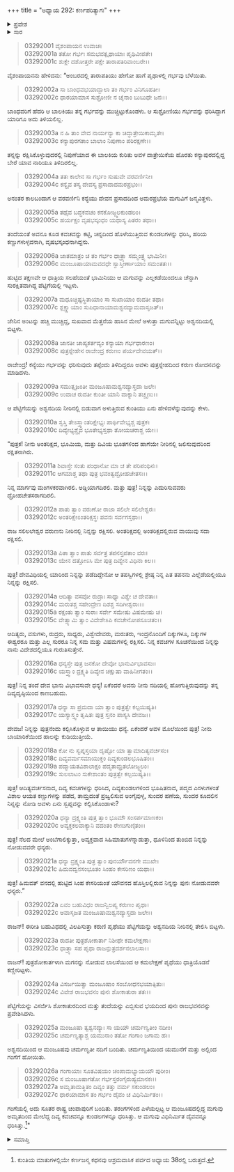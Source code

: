 +++
title = "ಅಧ್ಯಾಯ 292: ಕರ್ಣಪರಿತ್ಯಾಗಃ"
+++

<details><summary>ಪ್ರವೇಶ</summary>


।।   ಓಂ ಓಂ ನಮೋ ನಾರಾಯಣಾಯ।।   ಶ್ರೀ ವೇದವ್ಯಾಸಾಯ ನಮಃ ।।

ಶ್ರೀ ಕೃಷ್ಣದ್ವೈಪಾಯನ ವೇದವ್ಯಾಸ ವಿರಚಿತ  

**ಶ್ರೀ ಮಹಾಭಾರತ**

**ಆರಣ್ಯಕ ಪರ್ವ**

**ಕುಂಡಲಾಹರಣ ಪರ್ವ**

**ಅಧ್ಯಾಯ 292**

</details>


<details><summary>ಸಾರ</summary>

ಕುಂತಿಯಲ್ಲಿ ಕರ್ಣನ ಜನನ (1-5). ಹುಟ್ಟಿದ ಕೂಡಲೇ ಅವನನ್ನು ಪೆಟ್ಟಿಗೆಯಲ್ಲಿರಿಸಿ, ಬಹು ವಿಧವಾಗಿ ವಿಲಪಿಸುತ್ತಾ ಅಶ್ವನದಿಯಲ್ಲಿ ಬಿಟ್ಟಿದುದು (6-22). ಆ ಪೆಟ್ಟಿಗೆಯು ಚರ್ಮಣ್ವತಿ, ಯಮುನೆಯರ ಮೂಲಕ ಗಂಗೆಯನ್ನು ಸೇರಿ ಚಂಪಾಪುರಿಗೆ ಬಂದುದು (23-27).

</details>


> 03292001 ವೈಶಂಪಾಯನ ಉವಾಚ।  
03292001a ತತೋ ಗರ್ಭಃ ಸಮಭವತ್ಪೃಥಾಯಾಃ ಪೃಥಿವೀಪತೇ।  
03292001c ಶುಕ್ಲೇ ದಶೋತ್ತರೇ ಪಕ್ಷೇ ತಾರಾಪತಿರಿವಾಂಬರೇ।।

ವೈಶಂಪಾಯನನು ಹೇಳಿದನು: “ಅಂಬರದಲ್ಲಿ ತಾರಾಪತಿಯು ಹೇಗೋ ಹಾಗೆ ಪೃಥಾಳಲ್ಲಿ ಗರ್ಭವು ಬೆಳೆಯಿತು.

> 03292002a ಸಾ ಬಾಂಧವಭಯಾದ್ಬಾಲಾ ತಂ ಗರ್ಭಂ ವಿನಿಗೂಹತೀ।   
03292002c ಧಾರಯಾಮಾಸ ಸುಶ್ರೋಣೀ ನ ಚೈನಾಂ ಬುಬುಧೇ ಜನಃ।।

ಬಾಂಧವರಿಗೆ ಹೆದರಿ ಆ ಬಾಲಕಿಯು ತನ್ನ ಗರ್ಭವನ್ನು ಮುಚ್ಚಿಟ್ಟುಕೊಂಡಳು. ಆ ಸುಶ್ರೋಣಿಯು ಗರ್ಭವನ್ನು ಧರಿಸಿದ್ದಾಗ ಯಾರಿಗೂ ಅದು ತಿಳಿಯಲಿಲ್ಲ.

> 03292003a ನ ಹಿ ತಾಂ ವೇದ ನಾರ್ಯನ್ಯಾ ಕಾ ಚಿದ್ಧಾತ್ರೇಯಿಕಾಮೃತೇ।  
03292003c ಕನ್ಯಾಪುರಗತಾಂ ಬಾಲಾಂ ನಿಪುಣಾಂ ಪರಿರಕ್ಷಣೇ।।

ತನ್ನನ್ನು ರಕ್ಷಿಸಿಕೊಳ್ಳುವುದರಲ್ಲಿ ನಿಪುಣೆಯಾದ ಈ ಬಾಲಕಿಯ ಕುರಿತು ಅವಳ ದಾತ್ರೇಯಿಕೆಯ ಹೊರತು ಕನ್ಯಾಪುರದಲ್ಲಿದ್ದ ಬೇರೆ ಯಾವ ನಾರಿಯೂ ತಿಳಿದಿರಲಿಲ್ಲ.

> 03292004a ತತಃ ಕಾಲೇನ ಸಾ ಗರ್ಭಂ ಸುಷುವೇ ವರವರ್ಣಿನೀ।  
03292004c ಕನ್ಯೈವ ತಸ್ಯ ದೇವಸ್ಯ ಪ್ರಸಾದಾದಮರಪ್ರಭಂ।।

ಅನಂತರ ಕಾಲಬಂದಾಗ ಆ ವರವರ್ಣಿನಿ ಕನ್ಯೆಯು ದೇವನ ಪ್ರಸಾದದಿಂದ ಅಮರಪ್ರಭೆಯ ಮಗುವಿಗೆ ಜನ್ಮವಿತ್ತಳು.

> 03292005a ತಥೈವ ಬದ್ಧಕವಚಂ ಕನಕೋಜ್ಜ್ವಲಕುಂಡಲಂ।   
03292005c ಹರ್ಯಕ್ಷಂ ವೃಷಭಸ್ಕಂಧಂ ಯಥಾಸ್ಯ ಪಿತರಂ ತಥಾ।।

ತಂದೆಯಂತೆ ಅವನೂ ಕೂಡ ಕವಚವನ್ನು ಕಟ್ಟಿ, ಚಿನ್ನದಿಂದ ಹೊಳೆಯುತ್ತಿರುವ ಕುಂಡಲಗಳನ್ನು ಧರಿಸಿ, ಹರಿಯ ಕಣ್ಣುಗಳುಳ್ಳವನಾಗಿ, ವೃಷಭಸ್ಕಂಧನಾಗಿದ್ದನು.

> 03292006a ಜಾತಮಾತ್ರಂ ಚ ತಂ ಗರ್ಭಂ ಧಾತ್ರ್ಯಾ ಸಮ್ಮಂತ್ರ್ಯ ಭಾಮಿನೀ।  
03292006c ಮಂಜೂಷಾಯಾಮವದಧೇ ಸ್ವಾಸ್ತೀರ್ಣಾಯಾಂ ಸಮಂತತಃ।।

ಹುಟ್ಟಿದ ತಕ್ಷಣವೇ ಆ ಧಾತ್ರಿಯ ಸಲಹೆಯಂತೆ ಭಾಮಿನಿಯು ಆ ಮಗುವನ್ನು ಎಲ್ಲಕಡೆಯಿಂದಲೂ ಚೆನ್ನಾಗಿ ಸುರಕ್ಷಿತವಾಗಿದ್ದ ಪೆಟ್ಟಿಗೆಯಲ್ಲಿ ಇಟ್ಟಳು.

> 03292007a ಮಧೂಚ್ಚಿಷ್ಟಸ್ಥಿತಾಯಾಂ ಸಾ ಸುಖಾಯಾಂ ರುದತೀ ತಥಾ।  
03292007c ಶ್ಲಕ್ಷ್ಣಾಯಾಂ ಸುಪಿಧಾನಾಯಾಮಶ್ವನದ್ಯಾಮವಾಸೃಜತ್।।

ಜೇನಿನ ಅಂಟನ್ನು ಹಚ್ಚಿ ಮುಚ್ಚಿದ್ದ, ಸುಖವಾದ ಮೆತ್ತನೆಯ ಹಾಸಿನ ಮೇಲೆ ಅಳುತ್ತಾ ಮಗುವನ್ನಿಟ್ಟು ಅಶ್ವನದಿಯಲ್ಲಿ ಬಿಟ್ಟಳು.

> 03292008a ಜಾನತೀ ಚಾಪ್ಯಕರ್ತವ್ಯಂ ಕನ್ಯಾಯಾ ಗರ್ಭಧಾರಣಂ।  
03292008c ಪುತ್ರಸ್ನೇಹೇನ ರಾಜೇಂದ್ರ ಕರುಣಂ ಪರ್ಯದೇವಯತ್।।

ರಾಜೇಂದ್ರ! ಕನ್ಯೆಯು ಗರ್ಭವನ್ನು ಧರಿಸುವುದು ತಪ್ಪೆಂದು ತಿಳಿದಿದ್ದರೂ ಅವಳು ಪುತ್ರಸ್ನೇಹದಿಂದ ಕರುಣ ರೋದನವನ್ನು ಮಾಡಿದಳು.

> 03292009a ಸಮುತ್ಸೃಜಂತೀ ಮಂಜೂಷಾಮಶ್ವನದ್ಯಾಸ್ತದಾ ಜಲೇ।  
03292009c ಉವಾಚ ರುದತೀ ಕುಂತೀ ಯಾನಿ ವಾಕ್ಯಾನಿ ತಚ್ಚೃಣು।।

ಆ ಪೆಟ್ಟಿಗೆಯನ್ನು ಅಶ್ವನದಿಯ ನೀರಿನಲ್ಲಿ ಬಿಡುವಾಗ ಅಳುತ್ತಿರುವ ಕುಂತಿಯು ಏನು ಹೇಳಿದಳೆನ್ನುವುದನ್ನು ಕೇಳು.

> 03292010a ಸ್ವಸ್ತಿ ತೇಽಸ್ತ್ವಾಂತರಿಕ್ಷೇಭ್ಯಃ ಪಾರ್ಥಿವೇಭ್ಯಶ್ಚ ಪುತ್ರಕ।  
03292010c ದಿವ್ಯೇಭ್ಯಶ್ಚೈವ ಭೂತೇಭ್ಯಸ್ತಥಾ ತೋಯಚರಾಶ್ಚ ಯೇ।।

“ಪುತ್ರಕ! ನೀನು ಅಂತರಿಕ್ಷದ, ಭೂಮಿಯ, ಮತ್ತು ದಿವಿಯ ಭೂತಗಳಿಂದ ಹಾಗೆಯೇ ನೀರಿನಲ್ಲಿ ಜಲಿಸುವುವರಿಂದ ರಕ್ಷಿತನಾಗಿರು.

> 03292011a ಶಿವಾಸ್ತೇ ಸಂತು ಪಂಥಾನೋ ಮಾ ಚ ತೇ ಪರಿಪಂಥಿನಃ।  
03292011c ಆಗಮಾಶ್ಚ ತಥಾ ಪುತ್ರ ಭವಂತ್ವದ್ರೋಹಚೇತಸಃ।।

ನಿನ್ನ ಮಾರ್ಗವು ಮಂಗಳಕರವಾಗಿರಲಿ. ಅಡ್ಡಿಯಾಗದಿರಲಿ. ಮತ್ತು ಪುತ್ರ! ನಿನ್ನನ್ನು ಎದುರಿಸುವವರು ದ್ರೋಹಚೇತಸರಾಗದಿರಲಿ.

> 03292012a ಪಾತು ತ್ವಾಂ ವರುಣೋ ರಾಜಾ ಸಲಿಲೇ ಸಲಿಲೇಶ್ವರಃ।   
03292012c ಅಂತರಿಕ್ಷೇಽಂತರಿಕ್ಷಸ್ಥಃ ಪವನಃ ಸರ್ವಗಸ್ತಥಾ।।

ರಾಜ ಸಲಿಲಲೇಶ್ವರ ವರುಣನು ನೀರಿನಲ್ಲಿ ನಿನ್ನನ್ನು ರಕ್ಷಿಸಲಿ. ಅಂತರಿಕ್ಷದಲ್ಲಿ ಅಂತರಿಕ್ಷದಲ್ಲಿರುವ ವಾಯುವು ಸದಾ ರಕ್ಷಿಸಲಿ.

> 03292013a ಪಿತಾ ತ್ವಾಂ ಪಾತು ಸರ್ವತ್ರ ತಪನಸ್ತಪತಾಂ ವರಃ।  
03292013c ಯೇನ ದತ್ತೋಽಸಿ ಮೇ ಪುತ್ರ ದಿವ್ಯೇನ ವಿಧಿನಾ ಕಿಲ।।

ಪುತ್ರ! ದೇವವಿಧಿಯಲ್ಲಿ ಯಾರಿಂದ ನಿನ್ನನ್ನು ಪಡೆದಿದ್ದೇನೋ ಆ ತಪಸ್ವಿಗಳಲ್ಲಿ ಶ್ರೇಷ್ಠ ನಿನ್ನ ಪಿತ ತಪನನು ಎಲ್ಲೆಡೆಯಲ್ಲಿಯೂ ನಿನ್ನನ್ನು ರಕ್ಷಿಸಲಿ.

> 03292014a ಆದಿತ್ಯಾ ವಸವೋ ರುದ್ರಾಃ ಸಾಧ್ಯಾ ವಿಶ್ವೇ ಚ ದೇವತಾಃ।  
03292014c ಮರುತಶ್ಚ ಸಹೇಂದ್ರೇಣ ದಿಶಶ್ಚ ಸದಿಗೀಶ್ವರಾಃ।।  
03292015a ರಕ್ಷಂತು ತ್ವಾಂ ಸುರಾಃ ಸರ್ವೇ ಸಮೇಷು ವಿಷಮೇಷು ಚ।   
03292015c ವೇತ್ಸ್ಯಾಮಿ ತ್ವಾಂ ವಿದೇಶೇಽಪಿ ಕವಚೇನೋಪಸೂಚಿತಂ।।

ಆದಿತ್ಯರು, ವಸುಗಳು, ರುದ್ರರು, ಸಾಧ್ಯರು, ವಿಶ್ವೇದೇವರು, ಮರುತರು, ಇಂದ್ರನೊಂದಿಗೆ ದಿಕ್ಕುಗಳೂ, ದಿಕ್ಕುಗಳ ಈಶ್ವರರೂ ಮತ್ತು ಎಲ್ಲ ಸುರರೂ ನಿನ್ನ ಸಮ ಮತ್ತು ವಿಷಮಗಳಲ್ಲಿ ರಕ್ಷಿಸಲಿ. ನಿನ್ನ ಕವಚಗಳ ಸೂಚನೆಯಿಂದ ನಿನ್ನನ್ನು ನಾನು ವಿದೇಶದಲ್ಲಿಯೂ ಗುರುತಿಸುತ್ತೇನೆ.

> 03292016a ಧನ್ಯಸ್ತೇ ಪುತ್ರ ಜನಕೋ ದೇವೋ ಭಾನುರ್ವಿಭಾವಸುಃ।  
03292016c ಯಸ್ತ್ವಾಂ ದ್ರಕ್ಷ್ಯತಿ ದಿವ್ಯೇನ ಚಕ್ಷುಷಾ ವಾಹಿನೀಗತಂ।।

ಪುತ್ರ! ನಿನ್ನ ತಂದೆ ದೇವ ಭಾನು ವಿಭಾವಸುವೇ ಧನ್ಯ! ಏಕೆಂದರೆ ಅವನು ನೀನು ನದಿಯಲ್ಲಿ ಹೋಗುತ್ತಿರುವುದನ್ನು ತನ್ನ ದಿವ್ಯದೃಷ್ಠಿಯಿಂದ ಕಾಣಬಹುದು.

> 03292017a ಧನ್ಯಾ ಸಾ ಪ್ರಮದಾ ಯಾ ತ್ವಾಂ ಪುತ್ರತ್ವೇ ಕಲ್ಪಯಿಷ್ಯತಿ।  
03292017c ಯಸ್ಯಾಸ್ತ್ವಂ ತೃಷಿತಃ ಪುತ್ರ ಸ್ತನಂ ಪಾಸ್ಯಸಿ ದೇವಜ।।

ದೇವಜ! ನಿನ್ನನ್ನು ಪುತ್ರನೆಂದು ಕಲ್ಪಿಸಿಕೊಳ್ಳುವ ಆ ತಾಯಿಯು ಧನ್ಯೆ. ಏಕೆಂದರೆ ಅವಳ ಮೊಲೆಯಿಂದ ಪುತ್ರ! ನೀನು ಬಾಯಾರಿಕೆಯಿಂದ ಹಾಲನ್ನು ಕುಡಿಯುತ್ತೀಯೆ.

> 03292018a ಕೋ ನು ಸ್ವಪ್ನಸ್ತಯಾ ದೃಷ್ಟೋ ಯಾ ತ್ವಾಮಾದಿತ್ಯವರ್ಚಸಂ।  
03292018c ದಿವ್ಯವರ್ಮಸಮಾಯುಕ್ತಂ ದಿವ್ಯಕುಂಡಲಭೂಷಿತಂ।।   
03292019a ಪದ್ಮಾಯತವಿಶಾಲಾಕ್ಷಂ ಪದ್ಮತಾಮ್ರತಲೋಜ್ಜ್ವಲಂ।  
03292019c ಸುಲಲಾಟಂ ಸುಕೇಶಾಂತಂ ಪುತ್ರತ್ವೇ ಕಲ್ಪಯಿಷ್ಯತಿ।।

ಪುತ್ರ! ಆದಿತ್ಯವರ್ಚಸನಾದ, ದಿವ್ಯ ಕವಚಗಳನ್ನು ಧರಿಸಿದ, ದಿವ್ಯಕುಂಡಲಗಳಿಂದ ಭೂಷಿತನಾದ, ಪದ್ಮದ ಎಸಳುಗಳಂತೆ ವಿಶಾಲ ಆಯತ ಕಣ್ಣುಗಳನ್ನು ಪಡೆದ, ತಾಮ್ರದಂತೆ ಪ್ರಜ್ವಲಿಸುವ ಅಂಗೈವುಳ್ಳ, ಸುಂದರ ಹಣೆಯ, ಸುಂದರ ಕೂದಲಿನ ನಿನ್ನನ್ನು ನೋಡಿ ಅವಳು ಏನು ಸ್ವಪ್ನವನ್ನು ಕಲ್ಪಿಸಿಕೊಂಡಾಳು?

> 03292020a ಧನ್ಯಾ ದ್ರಕ್ಷ್ಯಂತಿ ಪುತ್ರ ತ್ವಾಂ ಭೂಮೌ ಸಂಸರ್ಪಮಾಣಕಂ।   
03292020c ಅವ್ಯಕ್ತಕಲವಾಕ್ಯಾನಿ ವದಂತಂ ರೇಣುಗುಣ್ಠಿತಂ।।

ಪುತ್ರ! ನೆಲದ ಮೇಲೆ ಅಂಬೆಗಾಲಿಕ್ಕುತ್ತಾ, ಅವ್ಯಕ್ತವಾದ ಸಿಹಿಮಾತುಗಳನ್ನಾಡುತ್ತಾ, ಧೂಳಿನಿಂದ ತುಂಬಿದ ನಿನ್ನನ್ನು ನೋಡುವವರೇ ಧನ್ಯರು.

> 03292021a ಧನ್ಯಾ ದ್ರಕ್ಷ್ಯಂತಿ ಪುತ್ರ ತ್ವಾಂ ಪುನರ್ಯೌವನಗೇ ಮುಖೇ।  
03292021c ಹಿಮವದ್ವನಸಂಭೂತಂ ಸಿಂಹಂ ಕೇಸರಿಣಂ ಯಥಾ।।

ಪುತ್ರ! ಹಿಮವತ್ ವನದಲ್ಲಿ ಹುಟ್ಟಿದ ಸಿಂಹ ಕೇಸರಿಯಂತೆ ಯೌವನದ ಹೊಸ್ತಿಲಲ್ಲಿರುವ ನಿನ್ನನ್ನು ಪುನಃ ನೋಡುವವರೇ ಧನ್ಯರು.”

> 03292022a ಏವಂ ಬಹುವಿಧಂ ರಾಜನ್ವಿಲಪ್ಯ ಕರುಣಂ ಪೃಥಾ।  
03292022c ಅವಾಸೃಜತ ಮಂಜೂಷಾಮಶ್ವನದ್ಯಾಸ್ತದಾ ಜಲೇ।।

ರಾಜನ್! ಈರೀತಿ ಬಹುವಿಧದಲ್ಲಿ ವಿಲಪಿಸುತ್ತಾ ಕರುಣಿ ಪೃಥೆಯು ಪೆಟ್ಟಿಗೆಯನ್ನು ಅಶ್ವನದಿಯ ನೀರಿನಲ್ಲಿ ತೇಲಿಸಿ ಬಿಟ್ಟಳು.

> 03292023a ರುದತೀ ಪುತ್ರಶೋಕಾರ್ತಾ ನಿಶೀಥೇ ಕಮಲೇಕ್ಷಣಾ।  
03292023c ಧಾತ್ರ್ಯಾ ಸಹ ಪೃಥಾ ರಾಜನ್ಪುತ್ರದರ್ಶನಲಾಲಸಾ।।

ರಾಜನ್! ಪುತ್ರಶೋಕಾರ್ತಳಾಗಿ ಮಗನನ್ನು ನೋಡುವ ಲಾಲಸೆಯಿಂದ ಆ ಕಮಲೇಕ್ಷಣೆ ಪೃಥೆಯು ಧಾತ್ರಿಯೊಡನೆ ಕಣ್ಣೀರಿಟ್ಟಳು.

> 03292024a ವಿಸರ್ಜಯಿತ್ವಾ ಮಂಜೂಷಾಂ ಸಂಬೋಧನಭಯಾತ್ಪಿತುಃ।  
03292024c ವಿವೇಶ ರಾಜಭವನಂ ಪುನಃ ಶೋಕಾತುರಾ ತತಃ।।

ಪೆಟ್ಟಿಗೆಯನ್ನು ವಿಸರ್ಜಿಸಿ ಶೋಕಾತುರದಿಂದ ಮತ್ತು ತಂದೆಯನ್ನು ಎಬ್ಬಿಸುವ ಭಯದಿಂದ ಪುನಃ ರಾಜಭವನವನ್ನು ಪ್ರವೇಶಿಸಿದಳು.

> 03292025a ಮಂಜೂಷಾ ತ್ವಶ್ವನದ್ಯಾಃ ಸಾ ಯಯೌ ಚರ್ಮಣ್ವತೀಂ ನದೀಂ।  
03292025c ಚರ್ಮಣ್ವತ್ಯಾಶ್ಚ ಯಮುನಾಂ ತತೋ ಗಂಗಾಂ ಜಗಾಮ ಹ।।

ಅಶ್ವನದಿಯಿಂದ ಆ ಮಂಜೂಷವು ಚರ್ಮಣ್ವತೀ ನದಿಗೆ ಬಂದಿತು. ಚರ್ಮಣ್ವತಿಯಿಂದ ಯಮುನೆಗೆ ಮತ್ತು ಅಲ್ಲಿಂದ ಗಂಗೆಗೆ ಹೋಯಿತು.

> 03292026a ಗಂಗಾಯಾಃ ಸೂತವಿಷಯಂ ಚಂಪಾಮಭ್ಯಾಯಯೌ ಪುರೀಂ।  
03292026c ಸ ಮಂಜೂಷಾಗತೋ ಗರ್ಭಸ್ತರಂಗೈರುಹ್ಯಮಾನಕಃ।।  
03292027a ಅಮೃತಾದುತ್ಥಿತಂ ದಿವ್ಯಂ ತತ್ತು ವರ್ಮ ಸಕುಂಡಲಂ।  
03292027c ಧಾರಯಾಮಾಸ ತಂ ಗರ್ಭಂ ದೈವಂ ಚ ವಿಧಿನಿರ್ಮಿತಂ।।

ಗಂಗೆಯಲ್ಲಿ ಅದು ಸೂತರ ರಾಷ್ಟ್ರ ಚಂಪಾಪುರಿಗೆ ಬಂದಿತು. ತರಂಗಗಳಿಂದ ಎಳೆಯಲ್ಪಟ್ಟ ಆ ಮಂಜೂಷದಲ್ಲಿದ್ದ ಮಗುವು ಅಮೃತದಿಂದ ಮೇಲೆದ್ದ ದಿವ್ಯ ಕವಚವನ್ನೂ ಕುಂಡಲಗಳನ್ನೂ ಧರಿಸಿತ್ತು. ಆ ಮಗುವು ವಿಧಿನಿರ್ಮಿತ ದೈವವನ್ನೂ ಧರಿಸಿತ್ತು.[^1]"


<details><summary>ಸಮಾಪ್ತಿ</summary>


ಇತಿ ಶ್ರೀ ಮಹಾಭಾರತೇ ಆರಣ್ಯಕ ಪರ್ವಣಿ ಕುಂಡಲಾಹರಣ ಪರ್ವಣಿ ಕರ್ಣಪರಿತ್ಯಾಗೇ ದ್ವಿನವತ್ಯಧಿಕದ್ವಿಶತತಮೋಽಧ್ಯಾಯಃ।  
ಇದು ಮಹಾಭಾರತದ ಆರಣ್ಯಕ ಪರ್ವದಲ್ಲಿ ಕುಂಡಲಾಹರಣ ಪರ್ವದಲ್ಲಿ ಕರ್ಣಪರಿತ್ಯಾಗದಲ್ಲಿ ಇನ್ನೂರಾತೊಂಭತ್ತೆರಡನೆಯ ಅಧ್ಯಾಯವು.



</details>

[^1]: ಕುಂತಿಯ ಮಾತುಗಳಲ್ಲಿಯೇ ಕರ್ಣಜನ್ಮ ಕಥನವು ಆಶ್ರಮವಾಸಿಕ ಪರ್ವದ ಅಧ್ಯಾಯ 38ರಲ್ಲಿ ಬರುತ್ತದೆ.